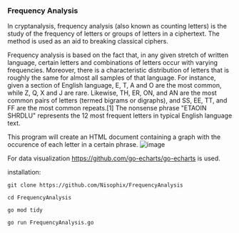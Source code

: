 ### Frequency Analysis

In cryptanalysis, frequency analysis (also known as counting letters) is the study of the frequency of letters or groups of letters in a ciphertext. The method is used as an aid to breaking classical ciphers.

Frequency analysis is based on the fact that, in any given stretch of written language, certain letters and combinations of letters occur with varying frequencies. Moreover, there is a characteristic distribution of letters that is roughly the same for almost all samples of that language. For instance, given a section of English language, E, T, A and O are the most common, while Z, Q, X and J are rare. Likewise, TH, ER, ON, and AN are the most common pairs of letters (termed bigrams or digraphs), and SS, EE, TT, and FF are the most common repeats.[1] The nonsense phrase "ETAOIN SHRDLU" represents the 12 most frequent letters in typical English language text. 

This program will create an HTML document containing a graph with the occurence of each letter in a certain phrase.
![image](https://user-images.githubusercontent.com/89792349/154843261-d536124a-95ee-456c-baf0-8c67faf5c758.png)

For data visualization https://github.com/go-echarts/go-echarts is used.


installation:

`git clone https://github.com/Nisophix/FrequencyAnalysis`

`cd FrequencyAnalysis`

`go mod tidy`

`go run FrequencyAnalysis.go`
